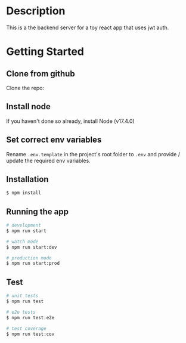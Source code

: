 
# Description

This is a the backend server for a toy react app that uses jwt auth.
# Getting Started
## Clone from github

Clone the repo:

## Install node

If you haven't done so already, install Node (v17.4.0)

## Set correct env variables

Rename `.env.template` in the project's root folder to `.env` and provide / update the required env variables.

## Installation

```bash
$ npm install
```

## Running the app

```bash
# development
$ npm run start

# watch mode
$ npm run start:dev

# production mode
$ npm run start:prod
```

## Test

```bash
# unit tests
$ npm run test

# e2e tests
$ npm run test:e2e

# test coverage
$ npm run test:cov
```

